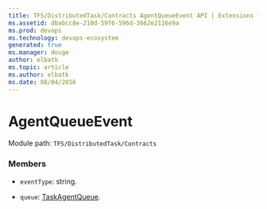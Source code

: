 ```yaml
---
title: TFS/DistributedTask/Contracts AgentQueueEvent API | Extensions for Visual Studio Team Services
ms.assetid: dbabcc8e-210d-59f6-596d-3662e2116e9a
ms.prod: devops
ms.technology: devops-ecosystem
generated: true
ms.manager: douge
author: elbatk
ms.topic: article
ms.author: elbatk
ms.date: 08/04/2016
---
```


# AgentQueueEvent

Module path: `TFS/DistributedTask/Contracts`


### Members

* `eventType`: string. 

* `queue`: [TaskAgentQueue](../../../TFS/DistributedTask/Contracts/TaskAgentQueue.md). 

